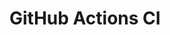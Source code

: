 # GitHub Actions CI
















































































































































































































































































































































































































































































































































































































































































































































































































































































































































































































































































































































































































































































































































































































































































































































































































































































































































































































































































































































































































































































































































































































































































































































































































































































